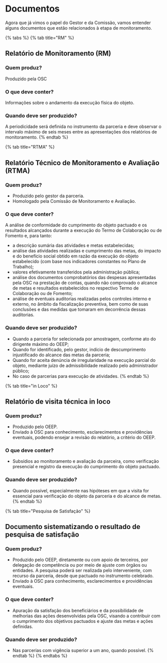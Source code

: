 # Documentos

Agora que já vimos o papel do Gestor e da Comissão, vamos entender alguns documentos que estão relacionados à etapa de monitoramento.

{% tabs %}
{% tab title="RM" %}
## Relatório de Monitoramento (RM)

### Quem produz?

Produzido pela OSC

### O que deve conter?

Informações sobre o andamento da execução física do objeto.

### Quando deve ser produzido?

A periodicidade será definida no instrumento da parceria e deve observar o intervalo máximo de seis meses entre as apresentações dos relatórios de monitoramento.
{% endtab %}

{% tab title="RTMA" %}
## Relatório Técnico de Monitoramento e Avaliação (RTMA)

### Quem produz?

* Produzido pelo gestor da parceria.&#x20;
* Homologado pela Comissão de Monitoramento e Avaliação.

### O que deve conter?

A análise de conformidade do cumprimento do objeto pactuado e os resultados alcançados durante a execução do Termo de Colaboração ou de Fomento e, para tanto:&#x20;

* a descrição sumária das atividades e metas estabelecidas;&#x20;
* análise das atividades realizadas e cumprimento das metas, do impacto e do benefício social obtido em razão da execução do objeto estabelecido (com base nos indicadores constantes no Plano de Trabalho);
* valores efetivamente transferidos pela administração pública;&#x20;
* análise dos documentos comprobatórios das despesas apresentadas pela OSC na prestação de contas, quando não comprovado o alcance de metas e resultados estabelecidos no respectivo Termo de Colaboração ou de Fomento;&#x20;
* análise de eventuais auditorias realizadas pelos controles interno e externo, no âmbito da fiscalização preventiva, bem como de suas conclusões e das medidas que tomaram em decorrência dessas auditorias.

### Quando deve ser produzido?

* Quando a parceria for selecionada por amostragem, conforme ato do dirigente máximo do OEEP;
* Quando for identificado, pelo gestor, indício de descumprimento injustificado do alcance das metas da parceria;
* Quando for aceita denúncia de irregularidade na execução parcial do objeto, mediante juízo de admissibilidade realizado pelo administrador público;
* &#x20;No caso de parcerias para execução de atividades.
{% endtab %}

{% tab title="in Loco" %}
## Relatório de visita técnica in loco

### Quem produz?

* Produzido pelo OEEP.&#x20;
* Enviado à OSC para conhecimento, esclarecimentos e providências eventuais, podendo ensejar a revisão do relatório, a critério do OEEP.

### O que deve conter?&#x20;

* Subsídios ao monitoramento e avaliação da parceira, como verificação presencial e registro da execução do cumprimento do objeto pactuado.

### Quando deve ser produzido?

* Quando possível, especialmente nas hipóteses em que a visita for essencial para verificação do objeto da parceria e do alcance de metas.
{% endtab %}

{% tab title="Pesquisa de Satisfação" %}
## Documento sistematizando o resultado de pesquisa de satisfação

### Quem produz?

* Produzido pelo OEEP, diretamente ou com apoio de terceiros, por delegação de competência ou por meio de ajuste com órgãos ou entidades. A pesquisa poderá ser realizada pelo interveniente, com recurso da parceria, desde que pactuado no instrumento celebrado.&#x20;
* Enviado à OSC para conhecimento, esclarecimentos e providências eventuais.

### O que deve conter?&#x20;

* Apuração da satisfação dos beneficiários e da possibilidade de melhorias das ações desenvolvidas pela OSC, visando a contribuir com o cumprimento dos objetivos pactuados e ajuste das metas e ações definidas.

### Quando deve ser produzido?

* Nas parcerias com vigência superior a um ano, quando possível.
{% endtab %}
{% endtabs %}

